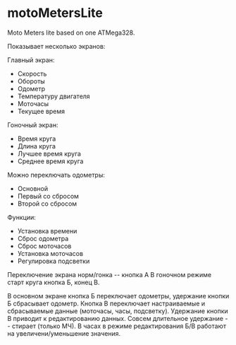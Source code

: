 # motoMetersLite
Moto Meters lite based on one ATMega328.

Показывает несколько экранов:

Главный экран:
- Скорость
- Обороты
- Одометр
- Температуру двигателя
- Моточасы
- Текущее время

Гоночный экран:
- Время круга
- Длина круга
- Лучшее время круга
- Среднее время круга

Можно переключать одометры:
- Основной
- Первый со сбросом
- Второй со сбросом

Функции:
- Установка времени
- Сброс одометра
- Сброс моточасов
- Установка моточасов
- Регулировка подсветки

Переключение экрана норм/гонка -- кнопка А
В гоночном режиме старт круга кнопка Б, конец В.

В основном экране кнопка Б переключает одометры, удержание кнопки Б сбрасывает одометр. Кнопка В переключает настраиваемые и сбрасываемые данные (моточасы, часы, подсветку). Удержание кнопки В приводит к редактированию данных. Совсем длительное удержание -- стирает (только МЧ). В часах в режиме редактирования Б/В работают на увеличени/уменьшение значения.
